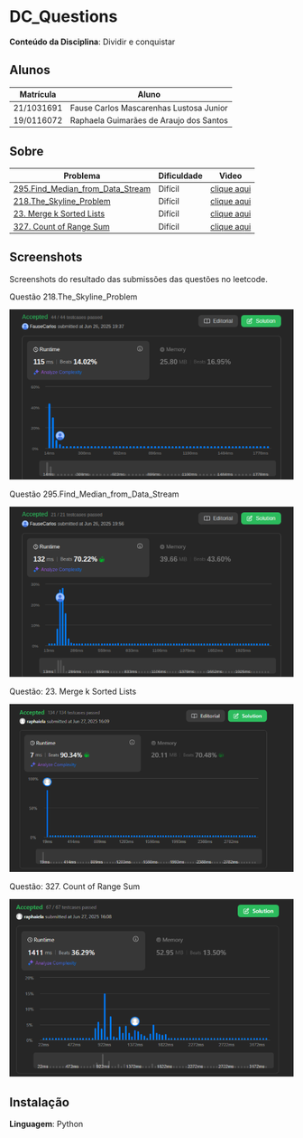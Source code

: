 # DC_Questions

**Conteúdo da Disciplina**: Dividir e conquistar <br>

## Alunos
|Matrícula | Aluno |
| -- | -- |
| 21/1031691  |  Fause Carlos Mascarenhas Lustosa Junior |
| 19/0116072  |  Raphaela Guimarães de Araujo dos Santos |

## Sobre 

|Problema | Dificuldade |Vìdeo |
| -- | -- |-- |
| [295.Find_Median_from_Data_Stream](https://leetcode.com/problems/find-median-from-data-stream/description/) | Difícil| [clique aqui](https://youtu.be/TQmE9CJhcN8) |
| [218.The_Skyline_Problem](https://leetcode.com/problems/the-skyline-problem/submissions/1677719993/) | Difícil| [clique aqui](https://youtu.be/l_3NDVsGqf4) |
| [23. Merge k Sorted Lists](https://leetcode.com/problems/merge-k-sorted-lists/description) | Difícil | [clique aqui](https://youtu.be/jd1Ac0WEoPA) |
  [327. Count of Range Sum](https://leetcode.com/problems/count-of-range-sum/description) | Difícil | [clique aqui](https://youtu.be/_PlPpXm8OyA) |



## Screenshots
Screenshots do resultado das submissões das questões no leetcode.

Questão 218.The_Skyline_Problem
<div align="center">
    <img src="./218.The_Skyline_Problem/image.png" alt="The Skyline Problem Screenshot" width="600">
</div> 


Questão 295.Find_Median_from_Data_Stream
<div align="center">
    <img src="./295.Find_Median_from_Data_Stream/image.png" alt="Find Median from Data Stream Screenshot" width="600">
</div>


Questão: 23. Merge k Sorted Lists
<div align="center">
    <img src="./23. Merge k Sorted Lists/image.png" alt="23. Merge k Sorted Lists" width="600">
</div>

Questão: 327. Count of Range Sum
<div align="center">
    <img src="./327. Count of Range Sum/image.png" alt="327. Count of Range Sum" width="600">
</div>

## Instalação 
**Linguagem**: Python<br>




